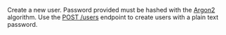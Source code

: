 Create a new user.
Password provided must be hashed with the [Argon2](https://en.wikipedia.org/wiki/Argon2) algorithm.
Use the [POST /users](https://appwrite.io/docs/server/users#usersCreate) endpoint to create users with a plain text password.
